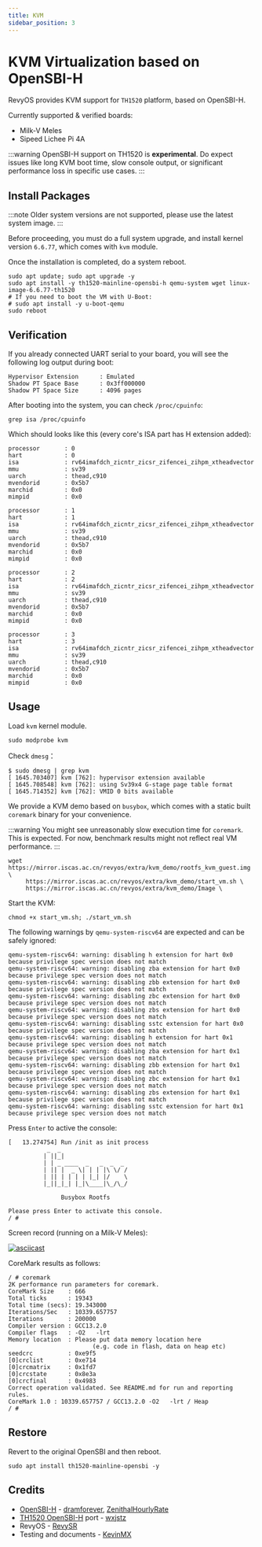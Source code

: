 ```yaml
---
title: KVM
sidebar_position: 3
---
```


# KVM Virtualization based on OpenSBI-H

RevyOS provides KVM support for `TH1520` platform, based on OpenSBI-H.

Currently supported & verified boards:

- Milk-V Meles
- Sipeed Lichee Pi 4A

:::warning
OpenSBI-H support on TH1520 is **experimental**.
Do expect issues like long KVM boot time, slow console output, or significant performance loss in specific use cases.
:::

## Install Packages

:::note
Older system versions are not supported, please use the latest system image.
:::

Before proceeding, you must do a full system upgrade, and install kernel version `6.6.77`, which comes with `kvm` module.

Once the installation is completed, do a system reboot.

```shell
sudo apt update; sudo apt upgrade -y
sudo apt install -y th1520-mainline-opensbi-h qemu-system wget linux-image-6.6.77-th1520
# If you need to boot the VM with U-Boot:
# sudo apt install -y u-boot-qemu
sudo reboot
```

## Verification

If you already connected UART serial to your board, you will see the following log output during boot:

```log
Hypervisor Extension      : Emulated
Shadow PT Space Base      : 0x3ff000000
Shadow PT Space Size      : 4096 pages
```

After booting into the system, you can check `/proc/cpuinfo`:

```shell
grep isa /proc/cpuinfo
```

Which should looks like this (every core's ISA part has H extension added):

```log
processor       : 0
hart            : 0
isa             : rv64imafdch_zicntr_zicsr_zifencei_zihpm_xtheadvector
mmu             : sv39
uarch           : thead,c910
mvendorid       : 0x5b7
marchid         : 0x0
mimpid          : 0x0

processor       : 1
hart            : 1
isa             : rv64imafdch_zicntr_zicsr_zifencei_zihpm_xtheadvector
mmu             : sv39
uarch           : thead,c910
mvendorid       : 0x5b7
marchid         : 0x0
mimpid          : 0x0

processor       : 2
hart            : 2
isa             : rv64imafdch_zicntr_zicsr_zifencei_zihpm_xtheadvector
mmu             : sv39
uarch           : thead,c910
mvendorid       : 0x5b7
marchid         : 0x0
mimpid          : 0x0

processor       : 3
hart            : 3
isa             : rv64imafdch_zicntr_zicsr_zifencei_zihpm_xtheadvector
mmu             : sv39
uarch           : thead,c910
mvendorid       : 0x5b7
marchid         : 0x0
mimpid          : 0x0
```

## Usage

Load `kvm` kernel module.

```shell
sudo modprobe kvm
```

Check `dmesg`：

```log
$ sudo dmesg | grep kvm
[ 1645.703407] kvm [762]: hypervisor extension available
[ 1645.708548] kvm [762]: using Sv39x4 G-stage page table format
[ 1645.714352] kvm [762]: VMID 0 bits available
```

We provide a KVM demo based on `busybox`, which comes with a static built `coremark` binary for your convenience.

:::warning
You might see unreasonably slow execution time for `coremark`. This is expected.
For now, benchmark results might not reflect real VM performance.
:::

```shell
wget https://mirror.iscas.ac.cn/revyos/extra/kvm_demo/rootfs_kvm_guest.img \
     https://mirror.iscas.ac.cn/revyos/extra/kvm_demo/start_vm.sh \
     https://mirror.iscas.ac.cn/revyos/extra/kvm_demo/Image \
```

Start the KVM:

```shell
chmod +x start_vm.sh; ./start_vm.sh
```

The following warnings by `qemu-system-riscv64` are expected and can be safely ignored:

```log
qemu-system-riscv64: warning: disabling h extension for hart 0x0 because privilege spec version does not match
qemu-system-riscv64: warning: disabling zba extension for hart 0x0 because privilege spec version does not match
qemu-system-riscv64: warning: disabling zbb extension for hart 0x0 because privilege spec version does not match
qemu-system-riscv64: warning: disabling zbc extension for hart 0x0 because privilege spec version does not match
qemu-system-riscv64: warning: disabling zbs extension for hart 0x0 because privilege spec version does not match
qemu-system-riscv64: warning: disabling sstc extension for hart 0x0 because privilege spec version does not match
qemu-system-riscv64: warning: disabling h extension for hart 0x1 because privilege spec version does not match
qemu-system-riscv64: warning: disabling zba extension for hart 0x1 because privilege spec version does not match
qemu-system-riscv64: warning: disabling zbb extension for hart 0x1 because privilege spec version does not match
qemu-system-riscv64: warning: disabling zbc extension for hart 0x1 because privilege spec version does not match
qemu-system-riscv64: warning: disabling zbs extension for hart 0x1 because privilege spec version does not match
qemu-system-riscv64: warning: disabling sstc extension for hart 0x1 because privilege spec version does not match
```

Press `Enter` to active the console:

```log
[   13.274754] Run /init as init process
           _  _
          | ||_|
          | | _ ____  _   _  _  _ 
          | || |  _ \| | | |\ \/ /
          | || | | | | |_| |/    \
          |_||_|_| |_|\____|\_/\_/

               Busybox Rootfs

Please press Enter to activate this console.
/ #
```

Screen record (running on a Milk-V Meles):

[![asciicast](https://asciinema.org/a/0WZEkADT8gh9GmTHuqoHrSxHa.svg)](https://asciinema.org/a/0WZEkADT8gh9GmTHuqoHrSxHa)

CoreMark results as follows:

```log
/ # coremark
2K performance run parameters for coremark.
CoreMark Size    : 666
Total ticks      : 19343
Total time (secs): 19.343000
Iterations/Sec   : 10339.657757
Iterations       : 200000
Compiler version : GCC13.2.0
Compiler flags   : -O2   -lrt
Memory location  : Please put data memory location here
                        (e.g. code in flash, data on heap etc)
seedcrc          : 0xe9f5
[0]crclist       : 0xe714
[0]crcmatrix     : 0x1fd7
[0]crcstate      : 0x8e3a
[0]crcfinal      : 0x4983
Correct operation validated. See README.md for run and reporting rules.
CoreMark 1.0 : 10339.657757 / GCC13.2.0 -O2   -lrt / Heap
/ #
```

## Restore

Revert to the original OpenSBI and then reboot.

```shell
sudo apt install th1520-mainline-opensbi -y
```

## Credits

- [OpenSBI-H](https://github.com/dramforever/opensbi-h) - [dramforever](https://github.com/dramforever), [ZenithalHourlyRate](https://github.com/ZenithalHourlyRate)
- [TH1520 OpenSBI-H](https://github.com/revyos/opensbi/tree/th1520-v1.6-h) port - [wxjstz](https://github.com/wxjstz)
- RevyOS - [RevySR](https://github.com/RevySR)
- Testing and documents - [KevinMX](https://github.com/KevinMX)
